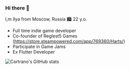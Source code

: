 ### Hi there 👋

I,m Ilya from Moscow, Russia 🏙️
22 y.o.
- Full time indie game developer
- Co-founder of Reglest5 Games (https://store.steampowered.com/app/769360/Harts/)
- Participate in Game Jams
- Ex Flutter Developer

![Cortrano's GitHub stats](https://github-readme-stats.vercel.app/api?username=cortrano&show_icons=true&theme=dracula)


<!--
**Cortrano/Cortrano** is a ✨ _special_ ✨ repository because its `README.md` (this file) appears on your GitHub profile.

Here are some ideas to get you started:

- 🔭 I’m currently working on ...
- 🌱 I’m currently learning ...
- 👯 I’m looking to collaborate on ...
- 🤔 I’m looking for help with ...
- 💬 Ask me about ...
- 📫 How to reach me: ...
- 😄 Pronouns: ...
- ⚡ Fun fact: ...
-->
